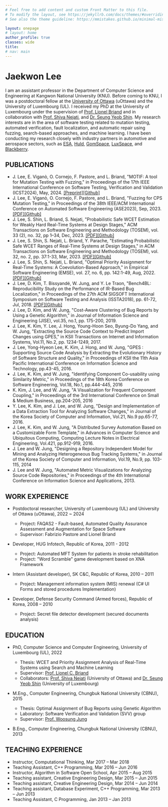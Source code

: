 ```yaml
---
# Feel free to add content and custom Front Matter to this file.
# To modify the layout, see https://jekyllrb.com/docs/themes/#overriding-theme-defaults
# See also the theme guideline: https://mmistakes.github.io/minimal-mistakes/docs/quick-start-guide/

layout: onepage
# layout: home
author_profile: true
classes: wide
title:
# nav: main
---
```



# Jaekwon Lee

I am an assistant professor in the Department of Computer Science and Engineering at Kangwon National University (KNU). Before coming to KNU,
I was a postdoctoral fellow at the [University of Ottawa](https://www.uottawa.ca/en) (uOttawa) and the University of Luxembourg (UL). I received my PhD at the University of Luxembourg under the supervision of [Prof. Lionel Briand](https://www.lbriand.info/) and in collaboration with [Prof. Shiva Nejati](https://shnejati.bitbucket.io/), and [Dr. Seung Yeob Shin](https://sites.google.com/view/seungyeob/home).
My research interests are in the area of software testing related to mutation testing, automated verification, fault localization, and automatic repair using fuzzing, search-based approaches, and machine learning. I have been conducting my research closely with industry partners in automotive and aerospace sectors, such as [ESA](https://www.esa.int/), [Huld](https://huld.io/industries/space/), [GomSpace](https://gomspace.com/home.aspx), [LuxSpace](https://space-agency.public.lu/en/expertise/space-directory/LuxSpace.html), and [Blackberry](https://www.blackberry.com/).



## PUBLICATIONS
* J. Lee, E. Viganò, O. Cornejo, F. Pastore, and L. Briand, "MOTIF: A tool for Mutation Testing with Fuzzing," in Proceedings of the 17th IEEE International Conference on Software Testing, Verification and Validation (ICST2024), May, 2024. [[Preprint]](https://arxiv.org/pdf/2406.02398)[[Github]](https://github.com/SNTSVV/MOTIF)
* J. Lee, E. Viganò, O. Cornejo, F. Pastore, and L. Briand, "Fuzzing for CPS Mutation Testing," in Proceedings of the 38th IEEE/ACM International Conference on Automated Software Engineering (ASE2023), Sep, 2023. [[PDF]](https://ieeexplore.ieee.org/abstract/document/10298537?casa_token=7NXRCFlLG4EAAAAA:7fJDTYJ8Cu4HffpPdFwTx0TRTTrHl8KKqcNFB8rAackJmYSY_mZN4JpLoucFksAvCxBngw_tWBU)[[Github]](https://github.com/SNTSVV/MOTIF)
* J. Lee, S. Shin, L. Briand, S. Nejati, "Probabilistic Safe WCET Estimation for Weakly Hard Real-Time Systems at Design Stages," ACM Transactions on Software Engineering and Methodology (TOSEM), vol. 33 (2), no. 32, pp 1–34, Dec, 2023. [[PDF]](https://dl.acm.org/doi/full/10.1145/3617176)[[Github]](https://github.com/SNTSVV/SWEAK)
* J. Lee, S. Shin, S. Nejati, L. Briand, Y. Parache, "Estimating Probabilistic Safe WCET Ranges of Real-Time Systems at Design Stages," in ACM Transactions on Software Engineering and Methodology (TOSEM), vol. 32, no. 2, pp. 37:1-33, Mar, 2023. [[PDF]](https://dl.acm.org/doi/full/10.1145/3546941)[[Github]](https://github.com/SNTSVV/SAFE)
* J. Lee, S. Shin, S. Nejati, L. Briand, "Optimal Priority Assignment for Real-Time Systems: A Coevolution-Based Approach," in Empirical Software Engineering (EMSE), vol. 27, no. 6, pp. 142:1-49, Aug, 2022. [[PDF]](https://link.springer.com/article/10.1007/s10664-022-10170-1)[[Github]](https://github.com/SNTSVV/OPAM)
* J. Lee, D. Kim, T. Bissyandé, W. Jung, and Y. Le Traon, "Bench4BL: Reproducibility Study on the Performance of IR-Based Bug Localization," in Proceedings of the 27th ACM SIGSOFT International Symposium on Software Testing and Analysis (ISSTA2018), pp. 61-72, Jul, 2018. [[PDF]](https://dl.acm.org/doi/abs/10.1145/3213846.3213856)[[Github]](https://github.com/exatoa/Bench4BL)
* J. Lee, D. Kim, and W. Jung, "Cost-Aware Clustering of Bug Reports by Using a Genetic Algorithm," in Journal of Information Science and Engineering (JISE), vol.35, no.1, pp. 175-200, 2019.
* J. Lee, K. Kim, Y. Lee, J. Hong, Young-Hoon Seo, Byung-Do Yang, and W. Jung, "Extracting the Source Code Context to Predict Import Changes using GPES," in KSII Transactions on Internet and Information Systems, Vol.11, No.2, pp. 1234-1249, 2017.
* J. Lee, Yong-Hyeon Lee, K. Kim, J. Hong, and W. Jung, "GPES : Supporting Source Code Analysis by Extracting the Evolutionary History of Software Structure and Quality," in Proceedings of KSII the 11th Asia Pacific International Conference on Information Science and Technology, pp.43-45, 2016.
* J. Lee, K. Kim, and W. Jung, "Identifying Component Co-usability using Similarity Metric," in Proceedings of the 18th Korea Conference on Software Engineering, Vol.18, No.1, pp.444-445, 2016
* K. Kim, J. Lee, and W. Jung, "A Visualization for Frequent Component Coupling," in Proceedings of the 3rd International Conference on Small & Medium Business, pp.204-205, 2016
* Y. Lee, K. Kim, and J. Lee, and W. Jung, "Design and Implementation of a Data Extraction Tool for Analyzing Software Changes," in Journal of the Korea Society of Computer and Information, Vol.21, No.9 pp.65-77, 2016.
* J. Lee, K. Kim, and W. Jung, "A Distributed Survey Automation Based on a Customizable Form Template," in Advances in Computer Science and Ubiquitous Computing, Computing Lecture Notes in Electrical Engineering, Vol.421, pp.912-919, 2016.
* J. Lee and W. Jung, "Designing a Repository Independent Model for Mining and Analyzing Heterogeneous Bug Tracking Systems," in Journal of the Korea Society of Computer and Information, Vol.19, No.9, pp. 103-115, 2014
* J. Lee and W. Jung, "Automated Metric Visualizations for Analyzing Source Code Repositories," in Proceedings of the 4th International Conference on Information Science and Applications, 2013.


## WORK EXPERIENCE
* Postdoctoral researcher, University of Luxembourg (UL) and University of Ottawa (uOttawa), 2022 ~ 2024
  * Project: FAQAS2 - Fault-based, Automated Quality Assurance Assessment and Augmentation for Space Software
  * Supervisor: Fabrizio Pastore and Lionel Briand

* Developer, HUG Infotech, Republic of Korea, 2011 - 2012
  * Project: Automated MFT System for patients in stroke rehabilitation
  * Project: "Word Scramble" game development based on XNA Framework

* Intern (Assistant developer),	SK C&C, Republic of Korea, 2010 – 2011
  * Project: Management information system (MIS) renewal (C# UI Forms and stored procedures Implementation)

* Developer, Defense Security Command (Armed forces), Republic of Korea, 2008 – 2010
  * Project: Secret file detector development (secured documents analysis)

  
  
## EDUCATION 
* PhD, Computer Science and Computer Engineering, University of Luxembourg (UL), 2022 
  * Thesis: WCET and Priority Assignment Analysis of Real-Time Systems using Search and Machine Learning
  * Supervisor: [Prof. Lionel C. Briand](https://www.lbriand.info/)
  * Collaborators: [Prof. Shiva Nejati](https://shnejati.bitbucket.io/) (University of Ottawa) and [Dr. Seung Yeob Shin](https://sites.google.com/view/seungyeob/home) (University of Luxembourg) 
  
* M.Eng., Computer Engineering, Chungbuk National University (CBNU), 2015
  * Thesis: Optimal Assignment of Bug Reports using Genetic Algorithm
  * Laboratory: Software Verification and Validation (SVV) group
  * Supervisor: [Prof. Woosung Jung](https://scholar.google.com.hk/citations?user=U7Tc7gEAAAAJ&hl=en)
  
* B.Eng., Computer Engineering, Chungbuk National University (CBNU), 2013


## TEACHING EXPERIENCE
* Instructor, Computational Thinking,	Mar 2017 – Mar 2018
* Teaching Assistant, C++ Programming,	Mar 2016 – Jun 2016
* Instructor, Algorithm in Software Open School,	Apr 2015 – Aug 2015
* Teaching assistant, Creative Engineering Design,	Mar 2015 – Jun 2015
* Teaching assistant, Creative Engineering Design,	Mar 2014 – Jun 2014
* Teaching assistant, Database Experiment, C++ Programming,	Mar 2013 – Jun 2013
* Teaching Assistant, C Programming,	Jan 2013 – Jan 2013
